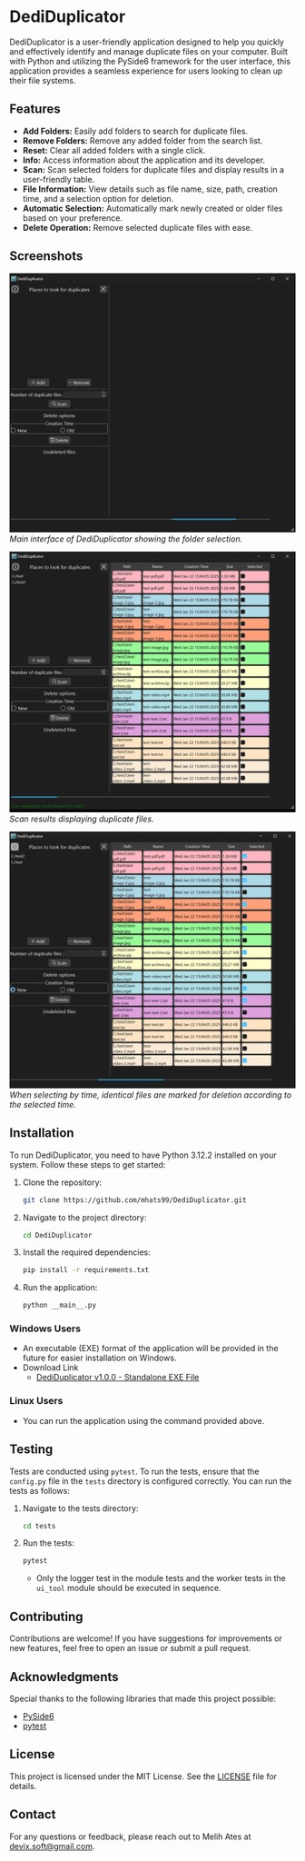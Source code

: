 # DediDuplicator

DediDuplicator is a user-friendly application designed to help you quickly and effectively identify and manage duplicate files on your computer. Built with Python and utilizing the PySide6 framework for the user interface, this application provides a seamless experience for users looking to clean up their file systems.

## Features

- **Add Folders:** Easily add folders to search for duplicate files.
- **Remove Folders:** Remove any added folder from the search list.
- **Reset:** Clear all added folders with a single click.
- **Info:** Access information about the application and its developer.
- **Scan:** Scan selected folders for duplicate files and display results in a user-friendly table.
- **File Information:** View details such as file name, size, path, creation time, and a selection option for deletion.
- **Automatic Selection:** Automatically mark newly created or older files based on your preference.
- **Delete Operation:** Remove selected duplicate files with ease.

## Screenshots

![Main Interface](image/main_window.png)
*Main interface of DediDuplicator showing the folder selection.*

![Scan Results](image/scan_window.png)
*Scan results displaying duplicate files.*

![Selection By Time Results](image/select_window.png)
*When selecting by time, identical files are marked for deletion according to the selected time.*

## Installation

To run DediDuplicator, you need to have Python 3.12.2 installed on your system. Follow these steps to get started:

1. Clone the repository:

   ```bash
   git clone https://github.com/mhats99/DediDuplicator.git
   ```

2. Navigate to the project directory:

   ```bash
   cd DediDuplicator
   ```

3. Install the required dependencies:

   ```bash
   pip install -r requirements.txt
   ```

4. Run the application:

   ```bash
   python __main__.py
   ```

### Windows Users

- An executable (EXE) format of the application will be provided in the future for easier installation on Windows.
-  Download Link
   - [DediDuplicator v1.0.0 - Standalone EXE File](https://github.com/mhats99/DediDuplicator/releases/download/v1.0.0/DediDuplicator.exe)


### Linux Users

- You can run the application using the command provided above.

## Testing

Tests are conducted using `pytest`. To run the tests, ensure that the `config.py` file in the `tests` directory is configured correctly. You can run the tests as follows:

1. Navigate to the tests directory:

   ```bash
   cd tests
   ```

2. Run the tests:

   ```bash
   pytest
   ```

   - Only the logger test in the module tests and the worker tests in the `ui_tool` module should be executed in sequence.

## Contributing

Contributions are welcome! If you have suggestions for improvements or new features, feel free to open an issue or submit a pull request.

## Acknowledgments

Special thanks to the following libraries that made this project possible:

- [PySide6](https://pyside.org/)
- [pytest](https://pytest.org/)

## License

This project is licensed under the MIT License. See the [LICENSE](LICENSE) file for details.

## Contact

For any questions or feedback, please reach out to Melih Ates at <devix.soft@gmail.com>.
